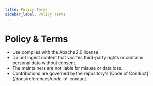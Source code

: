 ```yaml
---
title: Policy Terms
sidebar_label: Policy Terms
---
```


# Policy & Terms

- Use complies with the Apache 2.0 license.
- Do not ingest content that violates third-party rights or contains personal data without consent.
- The maintainers are not liable for misuse or data loss.
- Contributions are governed by the repository's [Code of Conduct](/docs/references/code-of-conduct.
